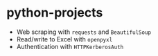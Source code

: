 # python-projects

- Web scraping with `requests` and `BeautifulSoup`
- Read/write to Excel with `openpyxl`
- Authentication with `HTTPKerberosAuth`
